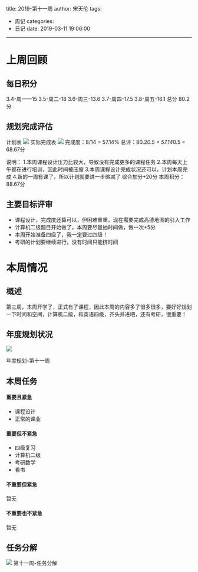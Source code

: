 title: 2019-第十一周
author: 宋天伦
tags:
  - 周记
categories:
  - 日记
date: 2019-03-11 19:06:00
---

# 上周回顾
## 每日积分
3.4-周一—15
3.5-周二-18
3.6-周三-13.6
3.7-周四-17.5
3.8-周五-16.1
总分 80.2分
## 规划完成评估

计划表
![](http://pnabaentf.bkt.clouddn.com/15523012875065.jpg)
实际完成表
![](http://pnabaentf.bkt.clouddn.com/15523012952714.jpg)
完成度：8/14 = 57.14%
总评：80.2*0.5 + 57.14*0.5 = 68.67分

说明：
1.本周课程设计压力比较大，导致没有完成更多的课程任务
2.本周每天上午都在进行培训，因此时间被压缩
3.本周课程设计完成状况还可以，计划本周完成
4.新的一周有课了，所以计划就要进一步缩减了
综合加分+20分
本周积分：88.67分

## 主要目标评审
*  课程设计，完成度还算可以，但困难重重，现在需要完成高德地图的引入工作
*  计算机二级题目开始做了，本周要尽量抽时间做，做一次+5分
*  本周开始准备四级了，我一定要过四级！
*  考研的计划要继续进行，没有时间只能挤时间
# 本周情况
## 概述
第三周，本周开学了，正式有了课程，因此本周的内容多了很多很多，要好好规划一下时间和空间，计算机二级，和英语四级，齐头并进吧，还有考研，很重要！

## 年度规划状况



![](http://pnabaentf.bkt.clouddn.com/15523017762710.jpg)


年度规划-第十一周  


## 本周任务

#### 重要且紧急

*   课程设计
*   正常的课业

#### 重要但不紧急

*   四级复习
*   计算机二级
*   考研数学
*   看书

#### 不重要但紧急

暂无

#### 不重要也不紧急

暂无

任务分解
----

![](http://pnabaentf.bkt.clouddn.com/15523023124274.jpg)
第十一周-任务分解